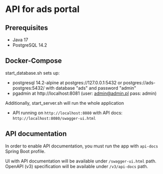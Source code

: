 # API for ads portal

## Prerequisites

- Java 17
- PostgreSQL 14.2

## Docker-Compose

start_database.sh sets up:

- postgresql 14.2-alpine at postgres://127.0.0.1:5432 or postgres://ads-postgres:5432/
  with database "ads" and password "admin"
- pgadmin at http://localhost:8081 (user: admin@admin.pl pass: admin)

Additionally, start_server.sh will run the whole application 
- API running on `http://localhost:8080` with API docs: `http://localhost:8080/swagger-ui.html`

## API documentation

In order to enable API documentation, you must run the app with `api-docs` Spring Boot profile.

UI with API documentation will be available under `/swagger-ui.html` path. OpenAPI (v3) specification will be available under `/v3/api-docs` path.
